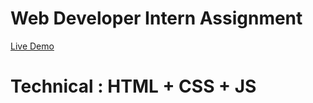 # Web Developer Intern Assignment
[Live Demo](https://dr-nhut.github.io/-webdev-intern-assignment/)
# Technical : HTML + CSS + JS
